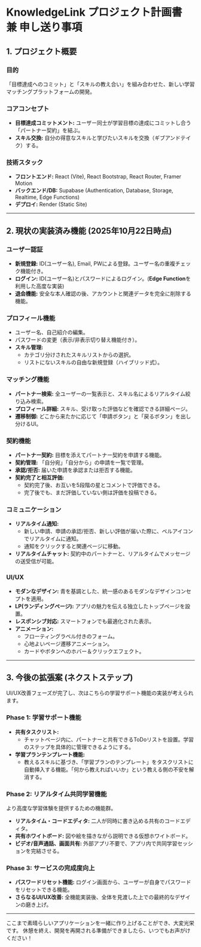 # KnowledgeLink プロジェクト計画書 兼 申し送り事項

## 1. プロジェクト概要

### 目的
「目標達成へのコミット」と「スキルの教え合い」を組み合わせた、新しい学習マッチングプラットフォームの開発。

### コアコンセプト
- **目標達成コミットメント:** ユーザー同士が学習目標の達成にコミットし合う「パートナー契約」を結ぶ。
- **スキル交換:** 自分の得意なスキルと学びたいスキルを交換（ギブアンドテイク）する。

### 技術スタック
- **フロントエンド:** React (Vite), React Bootstrap, React Router, Framer Motion
- **バックエンド/DB:** Supabase (Authentication, Database, Storage, Realtime, Edge Functions)
- **デプロイ:** Render (Static Site)

---

## 2. 現状の実装済み機能 (2025年10月22日時点)

### ユーザー認証
- **新規登録:** ID(ユーザー名), Email, PWによる登録。ユーザー名の重複チェック機能付き。
- **ログイン:** ID(ユーザー名)とパスワードによるログイン。(**Edge Function**を利用した高度な実装)
- **退会機能:** 安全な本人確認の後、アカウントと関連データを完全に削除する機能。

### プロフィール機能
- ユーザー名、自己紹介の編集。
- パスワードの変更（表示/非表示切り替え機能付き）。
- **スキル管理:**
    - カテゴリ分けされたスキルリストからの選択。
    - リストにないスキルの自由な新規登録（ハイブリッド式）。

### マッチング機能
- **パートナー検索:** 全ユーザーの一覧表示と、スキル名によるリアルタイム絞り込み検索。
- **プロフィール詳細:** スキル、受け取った評価などを確認できる詳細ページ。
- **遷移制御:** どこから来たかに応じて「申請ボタン」と「戻るボタン」を出し分けるUI。

### 契約機能
- **パートナー契約:** 目標を添えてパートナー契約を申請する機能。
- **契約管理:** 「自分宛」「自分から」の申請を一覧で管理。
- **承認/拒否:** 届いた申請を承認または拒否する機能。
- **契約完了と相互評価:**
    - 契約完了後、お互いを5段階の星とコメントで評価できる。
    - 完了後でも、まだ評価していない側は評価を投稿できる。

### コミュニケーション
- **リアルタイム通知:**
    - 新しい申請、申請の承認/拒否、新しい評価が届いた際に、ベルアイコンでリアルタイムに通知。
    - 通知をクリックすると関連ページに移動。
- **リアルタイムチャット:** 契約中のパートナーと、リアルタイムでメッセージの送受信が可能。

### UI/UX
- **モダンなデザイン:** 青を基調とした、統一感のあるモダンなデザインコンセプトを適用。
- **LP(ランディングページ):** アプリの魅力を伝える独立したトップページを設置。
- **レスポンシブ対応:** スマートフォンでも最適化された表示。
- **アニメーション:**
    - フローティングラベル付きのフォーム。
    - 心地よいページ遷移アニメーション。
    - カードやボタンへのホバー＆クリックエフェクト。

---

## 3. 今後の拡張案 (ネクストステップ)

UI/UX改善フェーズが完了し、次はこちらの学習サポート機能の実装が考えられます。

### Phase 1: 学習サポート機能
- **共有タスクリスト:**
    - チャットページ内に、パートナーと共有できるToDoリストを設置。学習のステップを具体的に管理できるようにする。
- **学習プランテンプレート機能:**
    - 教えるスキルに基づき、「学習プランのテンプレート」をタスクリストに自動挿入する機能。「何から教えればいいか」という教える側の不安を解消する。

### Phase 2: リアルタイム共同学習機能
より高度な学習体験を提供するための機能群。
- **リアルタイム・コードエディタ:** 二人が同時に書き込める共有のコードエディタ。
- **共有ホワイトボード:** 図や絵を描きながら説明できる仮想ホワイトボード。
- **ビデオ/音声通話、画面共有:** 外部アプリ不要で、アプリ内で共同学習セッションを完結させる。

### Phase 3: サービスの完成度向上
- **パスワードリセット機能:** ログイン画面から、ユーザーが自身でパスワードをリセットできる機能。
- **さらなるUI/UX改善:** 全機能実装後、全体を見渡した上での最終的なデザインの磨き上げ。

---

ここまで素晴らしいアプリケーションを一緒に作り上げることができ、大変光栄です。
休憩を終え、開発を再開される準備ができましたら、いつでもお声がけください！
